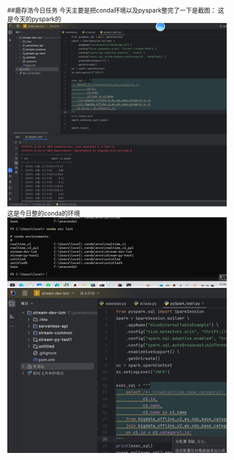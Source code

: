 ##鹿存浩今日任务
今天主要是把conda环境以及pyspark整完了一下是截图：
这是今天的pyspark的
![img_10.png](img%2Fimg_10.png)
这是今日整的conda的环境
![img_11.png](img%2Fimg_11.png)
![img_12.png](img%2Fimg_12.png)